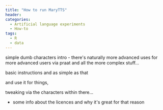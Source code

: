 ```yaml
---
title: "How to run MaryTTS"
header:
categories:
  - Artificial language experiments
  - How-to
tags:
  - R
  - data
---
```




simple dumb characters intro - there's naturally more advanced uses for more advanced users via praat and all the more complex stuff...

basic instructions and as simple as that

and use it for things,

tweaking via the characters within there...



+ some info about the licences and why it's great for that reason